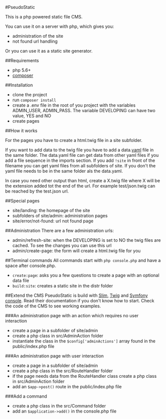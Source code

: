 #PseudoStatic

This is a php powered static file CMS.

You can use it on a server with php, which gives you:

* administration of the site
* not found url handling

Or you can use it as a static site generator.

##Requirements

* php 5.6+
* [composer](https://getcomposer.org/)

##Installation

* clone the project
* run `composer install`
* create a .env file in the root of you project with the variables ADMIN_USER, ADMIN_PASS. The variable DEVELOPING can have two value, YES and NO
* create pages

##How it works

For the pages you have to create a html.twig file in a site subfolder.

If you want to add data to the twig file you have to add a data.[yaml](http://lzone.de/cheat-sheet/YAML) file in the same folder.
The data.yaml file can get data from other yaml files if you add a file sequence in the imports section.
If you add `!site` in front of the filename you can get yaml files from all subfolders of site. If you don't the yaml file needs to be in the same folder als the data.yaml.

In case you need other output than html, create a X.twig file where X will be the extension added tot the end of the url.
For example test/json.twig can be reached by the test.json url.

##Special pages

* site/landing: the homepage of the site
* subfolders of site/admin: administration pages
* site/error/not-found: url not found page 

##Administration
There are a few administration urls:

* admin/refresh-site: when the DEVELOPING is set to NO the twig files are cached. To see the changes you can use this url
* admin/create-page: the form will create a html.twig file for you

##Terminal commands
All commands start with `php console.php` and have a space after console.php.

* `create:page`: asks you a few questions to create a page with an optional data file
* `build:site`: creates a static site in the distr folder

##Extend the CMS
PseudoStatic is build with [Slim](https://www.slimframework.com), [Twig](http://twig.sensiolabs.org) and [Symfony console](http://symfony.com/doc/current/components/console.html).
Read their documentation if you don't know how to start. Check the code of the CMS to see working examples.

###An administration page with an action which requires no user interaction

* create a page in a subfolder of site/admin
* create a php class in src/AdminAction folder
* instantiate the class in the `$config['adminActions']` array found in the public/index.php file

###An administration page with user interaction

* create a page in a subfolder of site/admin
* create a php class in the src/RouteHandler folder
* if the page needs data from the RouteHandler class create a php class in src/AdminAction folder
* add an `$app->post()` route in the public/index.php file

###Add a command

* create a php class in the src/Command folder
* add an `$application->add()` in the console.php file